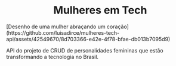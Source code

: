 <h1 align="center"> Mulheres em Tech </h1>
[Desenho de uma mulher abraçando um coração](https://github.com/luisadirce/mulheres-tech-api/assets/42549670/8d703366-e42e-4f78-bfae-db013b7095d9)

API do projeto de CRUD de personalidades femininas que estão transformando a tecnologia no Brasil.
